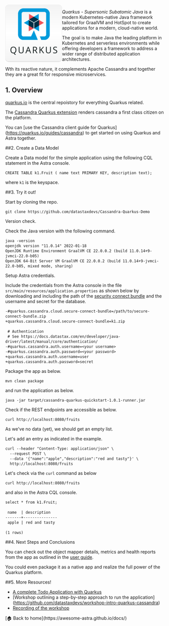 <img src="../../../img/tile-quarkus.png" align="left" width="180px"/>

*Quarkus - Supersonic Subatomic Java*
is a modern Kubernetes-native Java framework tailored for GraalVM and HotSpot to create applications for a modern, cloud-native world. 

The goal is to make Java the leading platform in Kubernetes and serverless environments while offering developers a framework to address a wider range of distributed application architectures.

Wth its reactive nature, it complements Apache Cassandra and together they are a great fit for responsive microservices.

## 1. Overview

[quarkus.io](https://quarkus.io/) is the central repoistory for everything Quarkus related.

The [Cassandra Quarkus extension](https://github.com/datastax/cassandra-quarkus) renders cassandra a first class citizen on the platform.

You can [use the Cassandra client guide for Quarkus] (https://quarkus.io/guides/cassandra) to get started on using Quarkus and Astra together.

##2. Create a Data Model

Create a Data model for the simple application using the following CQL statement in the Astra console.

```cql
CREATE TABLE k1.Fruit ( name text PRIMARY KEY, description text);
```

where `k1` is the keyspace.

##3. Try it out!

Start by cloning the repo.

```
git clone https://github.com/datastaxdevs/Cassandra-Quarkus-Demo
```

Version check.

Check the Java version with the following command.

```
java -version
openjdk version "11.0.14" 2022-01-18
OpenJDK Runtime Environment GraalVM CE 22.0.0.2 (build 11.0.14+9-jvmci-22.0-b05)
OpenJDK 64-Bit Server VM GraalVM CE 22.0.0.2 (build 11.0.14+9-jvmci-22.0-b05, mixed mode, sharing)
```

Setup Astra credentials.

Include the credentials from the Astra console in the file `src/main/resources/application.properties` as shown below by downloading and including the path of the [security connect bundle](https://docs.datastax.com/en/astra-serverless/docs/connect/secure-connect-bundle.html) and the username and secret for the database.

```
-#quarkus.cassandra.cloud.secure-connect-bundle=/path/to/secure-connect-bundle.zip
+quarkus.cassandra.cloud.secure-connect-bundle=k1.zip
 
 # Authentication
 # See https://docs.datastax.com/en/developer/java-driver/latest/manual/core/authentication/
-#quarkus.cassandra.auth.username=<your username>
-#quarkus.cassandra.auth.password=<your password>
+quarkus.cassandra.auth.username=user
+quarkus.cassandra.auth.password=secret
```

Package the app as below.

```
mvn clean package
```

and run the application as below.

```
java -jar target/cassandra-quarkus-quickstart-1.0.1-runner.jar
```

Check if the REST endpoints are accessible as below.

```
curl http://localhost:8080/fruits
```

As we've no data (yet), we should get an empty list.

Let's add an entry as indicated in the example.

```
curl --header "Content-Type: application/json" \
  --request POST \          
  --data '{"name":"apple","description":"red and tasty"}' \
  http://localhost:8080/fruits
```

Let's check via the `curl` command as below

```
curl http://localhost:8080/fruits
```

and also in the Astra CQL console.


```cql
select * from k1.Fruit;

 name  | description
-------+---------------
 apple | red and tasty

(1 rows)
```

##4. Next Steps and Conclusions

You can check out the object mapper details, metrics and health reports from the app as outlined in the [user guide](https://quarkus.io/guides/cassandra).

You could even package it as a native app and realize the full power of the Quarkus platform.


##5. More Resources!

- [A complete Todo Application with Quarkus](https://github.com/datastaxdevs/quarkus-astra-intro-demo)
- [Workshop outlining a step-by-step approach to run the application] (https://github.com/datastaxdevs/workshop-intro-quarkus-cassandra)
- [Recording of the workshop](https://www.youtube.com/watch?v=iz9MGczDA_U)

<div class="nosurface" markdown="1">
[🏠 Back to home](https://awesome-astra.github.io/docs/)

</div>
